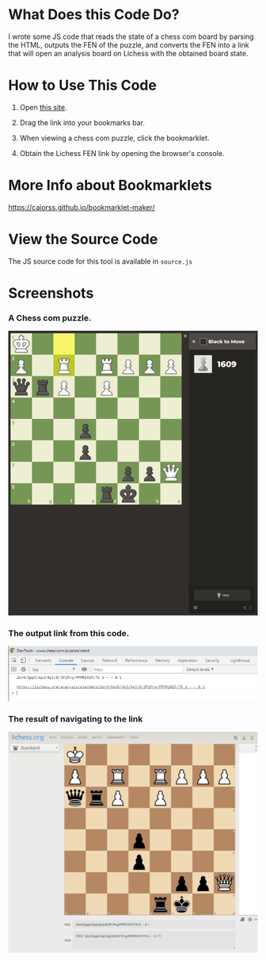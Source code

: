 # What Does this Code Do?

I wrote some JS code that reads the state of a chess com board by parsing the HTML, outputs the FEN of the puzzle, and converts the FEN into a link that will open an analysis board on Lichess with the obtained board state.   

# How to Use This Code

1. Open [this site](https://strawstack.github.io/ChessComPuzzleToLichess/).

2. Drag the link into your bookmarks bar.

3. When viewing a chess com puzzle, click the bookmarklet.

4. Obtain the Lichess FEN link by opening the browser's console.

# More Info about Bookmarklets

https://caiorss.github.io/bookmarklet-maker/

# View the Source Code

The JS source code for this tool is available in `source.js`

# Screenshots

### A Chess com puzzle.
![](./one.PNG)

### The output link from this code. 
![](./two.PNG)

### The result of navigating to the link
![](./three.PNG)
